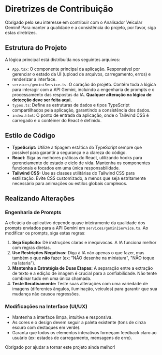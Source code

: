 # Diretrizes de Contribuição

Obrigado pelo seu interesse em contribuir com o Analisador Veicular Gemini! Para manter a qualidade e a consistência do projeto, por favor, siga estas diretrizes.

## Estrutura do Projeto

A lógica principal está distribuída nos seguintes arquivos:

-   `App.tsx`: O componente principal da aplicação. Responsável por gerenciar o estado da UI (upload de arquivos, carregamento, erros) e renderizar a interface.
-   `services/geminiService.ts`: O coração do projeto. Contém toda a lógica para interagir com a API Gemini, incluindo a engenharia de prompts e o processamento das respostas da IA. **Qualquer alteração na lógica de detecção deve ser feita aqui.**
-   `types.ts`: Define as estruturas de dados e tipos TypeScript compartilhados pela aplicação, garantindo a consistência dos dados.
-   `index.html`: O ponto de entrada da aplicação, onde o Tailwind CSS é carregado e o contêiner do React é definido.

## Estilo de Código

-   **TypeScript:** Utilize a tipagem estática do TypeScript sempre que possível para garantir a segurança e a clareza do código.
-   **React:** Siga as melhores práticas do React, utilizando hooks para gerenciamento de estado e ciclo de vida. Mantenha os componentes funcionais e focados em uma única responsabilidade.
-   **Tailwind CSS:** Use as classes utilitárias do Tailwind CSS para estilização. Evite CSS customizado, a menos que seja estritamente necessário para animações ou estilos globais complexos.

## Realizando Alterações

### Engenharia de Prompts

A eficácia do aplicativo depende quase inteiramente da qualidade dos prompts enviados para a API Gemini em `services/geminiService.ts`. Ao modificar os prompts, siga estas regras:

1.  **Seja Explícito:** Dê instruções claras e inequívocas. A IA funciona melhor com regras diretas.
2.  **Use Restrições Negativas:** Diga à IA não apenas o que fazer, mas também o que **não** fazer (ex: "NÃO desenhe na miniatura", "NÃO toque na lataria").
3.  **Mantenha a Estratégia de Duas Etapas:** A separação entre a extração de texto e a edição de imagem é crucial para a confiabilidade. Não tente combinar tudo em uma única chamada.
4.  **Teste Iterativamente:** Teste suas alterações com uma variedade de imagens (diferentes ângulos, iluminação, veículos) para garantir que sua mudança não causou regressões.

### Modificações na Interface (UI/UX)

-   Mantenha a interface limpa, intuitiva e responsiva.
-   As cores e o design devem seguir a paleta existente (tons de cinza escuro com destaques em verde).
-   Garanta que todos os elementos interativos forneçam feedback claro ao usuário (ex: estados de carregamento, mensagens de erro).

Obrigado por ajudar a tornar este projeto ainda melhor!

